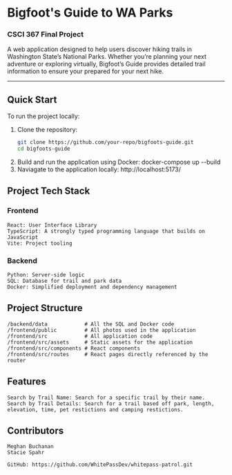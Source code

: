 # **Bigfoot's Guide to WA Parks**  
### **CSCI 367 Final Project**  

A web application designed to help users discover hiking trails in Washington State’s National Parks. Whether you’re planning your next adventure or exploring virtually, Bigfoot’s Guide provides detailed trail information to ensure your prepared for your next hike.

---

## **Quick Start**  

To run the project locally:  

1. Clone the repository:  
   ```bash
   git clone https://github.com/your-repo/bigfoots-guide.git
   cd bigfoots-guide
2. Build and run the application using Docker:
    docker-compose up --build
3. Naviagate to the application locally:
    http://localhost:5173/

## **Project Tech Stack**
### **Frontend**
    React: User Interface Library
    TypeScript: A strongly typed programming language that builds on JavaScript
    Vite: Project tooling

### **Backend**
    Python: Server-side logic
    SQL: Database for trail and park data
    Docker: Simplified deployment and dependency management

## **Project Structure** 
    /backend/data            # All the SQL and Docker code
    /frontend/public         # All photos used in the application
    /frontend/src            # All application code
    /frontend/src/assets     # Static assets for the application
    /frontend/src/components # React components
    /frontend/src/routes     # React pages directly referenced by the router

## **Features** 
    Search by Trail Name: Search for a specific trail by their name.
    Search by Trail Details: Search for a trail based off park, length, elevation, time, pet restictions and camping restictions.

## **Contributors** 
    Meghan Buchanan
    Stacie Spahr

    GitHub: https://github.com/WhitePassDev/whitepass-patrol.git